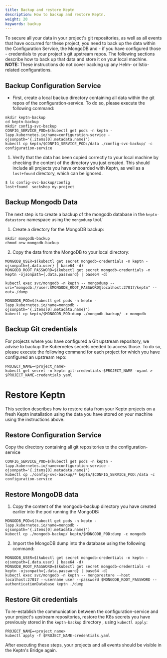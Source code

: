 ```yaml
---
title: Backup and restore Keptn
description: How to backup and restore Keptn.
weight: 20
keywords: backup
---
```


To secure all your data in your project's git repositories, as well as all events that have occurred for these project, you need to 
back up the data within the Configuration Service, the MongoDB and - if you have configured those - credentials to your project's git upstream repos.
The following sections describe how to back up that data and store it on your local machine.
**NOTE:** These instructions do not cover backing up any Helm- or Istio-related configurations.

## Backup Configuration Service

* First, create a local backup directory containing all data within the git repos of the configuration-service. To do so, please execute the following command:

```console
mkdir keptn-backup
cd keptn-backup
mkdir config-svc-backup
CONFIG_SERVICE_POD=$(kubectl get pods -n keptn -lapp.kubernetes.io/name=configuration-service -ojsonpath='{.items[0].metadata.name}')
kubectl cp keptn/$CONFIG_SERVICE_POD:/data ./config-svc-backup/ -c configuration-service
```

1. Verify that the data has been copied correctly to your local machine by checking the content of the directory you just created. 
This should include all projects you have onboarded with Keptn, as well as a `lost+found` directory, which can be ignored.

```console
$ ls config-svc-backup/config
lost+found	sockshop my-project
```

## Backup Mongodb Data

The next step is to create a backup of the mongodb database in the `keptn-datastore` namespace using the `mongodump` tool.`

1. Create a directory for the MongoDB backup:

```console
mkdir mongodb-backup
chmod o+w mongodb-backup
```

2. Copy the data from the MongoDB to your local directory:

```console
MONGODB_USER=$(kubectl get secret mongodb-credentials -n keptn -ojsonpath={.data.user} | base64 -d)
MONGODB_ROOT_PASSWORD=$(kubectl get secret mongodb-credentials -n keptn -ojsonpath={.data.password} | base64 -d)

kubectl exec svc/mongodb -n keptn -- mongodump --uri="mongodb://user:$MONGODB_ROOT_PASSWORD@localhost:27017/keptn" --out=./dump

MONGODB_POD=$(kubectl get pods -n keptn -lapp.kubernetes.io/name=mongodb -ojsonpath='{.items[0].metadata.name}')
kubectl cp keptn/$MONGODB_POD:dump ./mongodb-backup/ -c mongodb
```

## Backup Git credentials

For projects where you have configured a Git upstream repository, we advise to backup the Kubernetes secrets needed to access those.
To do so, please execute the following command for each project for which you have configured an upstream repo:

```console
PROJECT_NAME=<project_name>
kubectl get secret -n keptn git-credentials-$PROJECT_NAME -oyaml > $PROJECT_NAME-credentials.yaml
```

# Restore Keptn
This section describes how to restore data from your Keptn projects on a fresh Keptn installation using the data you have stored on your machine using the instructions above.

## Restore Configuration Service

Copy the directory containing all git repositories to the configuration-service

```console
CONFIG_SERVICE_POD=$(kubectl get pods -n keptn -lapp.kubernetes.io/name=configuration-service -ojsonpath='{.items[0].metadata.name}')
kubectl cp ./config-svc-backup/* keptn/$CONFIG_SERVICE_POD:/data -c configuration-service
```

## Restore MongoDB data

1. Copy the content of the mongodb-backup directory you have created earlier into the pod running the MongoDB:

```console
MONGODB_POD=$(kubectl get pods -n keptn -lapp.kubernetes.io/name=mongodb -ojsonpath='{.items[0].metadata.name}')
kubectl cp ./mongodb-backup/ keptn/$MONGODB_POD:dump -c mongodb
```

2. Import the MongoDB dump into the database using the following command:

```console
MONGODB_USER=$(kubectl get secret mongodb-credentials -n keptn -ojsonpath={.data.user} | base64 -d)
MONGODB_ROOT_PASSWORD=$(kubectl get secret mongodb-credentials -n keptn -ojsonpath={.data.password} | base64 -d)
kubectl exec svc/mongodb -n keptn -- mongorestore --host localhost:27017 --username user --password $MONGODB_ROOT_PASSWORD --authenticationDatabase keptn ./dump
```

## Restore Git credentials

To re-establish the communication between the configuration-service and your project's upstream repositories, restore the K8s secrets
you have previously stored in the `keptn-backup` directory , using `kubectl apply`:

```console
PROJECT_NAME=<project_name>
kubectl apply -f $PROJECT_NAME-credentials.yaml
```

After executing these steps, your projects and all events should be visible in the Keptn's Bridge again.


